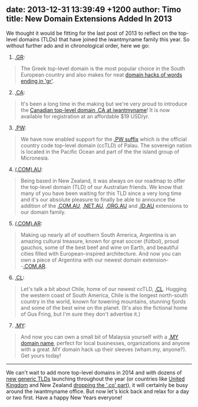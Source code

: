 date: 2013-12-31 13:39:49 +1200
author: Timo
title: New Domain Extensions Added In 2013
----

We thought it would be fitting for the last post of 2013 to reflect on the top-level domains (TLDs) that have joined the iwantmyname family this year. So without further ado and in chronological order, here we go: 

1. [.GR](https://iwantmyname.com/blog/2013/02/greece-is-the-word-gr-rebuilds.html):
> The Greek top-level domain is the most popular choice in the South European country and also makes for neat [domain hacks of words ending in 'gr'](https://iwantmyname.com/domains/gr-greek-domain-name-registration-for-greece).

2. [.CA](https://iwantmyname.com/blog/2013/03/o-canada-your-home-and-native-domain-yes-we-do-offer-ca-now.html):
> It's been a long time in the making but we're very proud to introduce the [Canadian top-level domain .CA at iwantmyname](https://iwantmyname.com/domains/ca-canadian-domain-name-registration-for-canada)! It is now available for registration at an affordable $19 USD/yr.

3. [.PW](https://iwantmyname.com/blog/2013/03/pw-domains-now-available.html):
> We have now enabled support for the [.PW suffix](https://iwantmyname.com/domains/pw-palauan-domain-name-registration-for-palau) which is the official country code top-level domain (ccTLD) of Palau. The sovereign nation is located in the Pacific Ocean and part of the the island group of Micronesia.

4. [(.COM).AU](https://iwantmyname.com/blog/2013/04/going-across-the-ditch-you-can-now-register-au-domains-at-your-favourite-registrar.html):
> Being based in New Zealand, it was always on our roadmap to offer the top-level domain (TLD) of our Australian friends. We know that many of you have been waiting for this TLD since a very long time and it's our absolute pleasure to finally be able to announce the addition of the [.COM.AU](https://iwantmyname.com/domains/com.au-australian-domain-name-registration-for-australia), [.NET.AU](https://iwantmyname.com/domains/net.au-australian-domain-name-registration-for-australia), [.ORG.AU](https://iwantmyname.com/domains/org.au-australian-domain-name-registration-for-australia) and [.ID.AU](https://iwantmyname.com/domains/id.au-australian-domain-name-registration-for-australia) extensions to our domain family.

5. [(.COM).AR](https://iwantmyname.com/blog/2013/09/comar-a-tld-lionel-messi-would-be-proud-of.html):
> Making up nearly all of southern South America, Argentina is an amazing cultural treasure, known for great soccer (fútbol), proud gauchos, some of the best beef and wine on Earth, and beautiful cities filled with European-inspired architecture. And now you can own a piece of Argentina with our newest domain extension--[.COM.AR](https://iwantmyname.com/domains/com.ar-argentinean-domain-name-registration-for-argentina).

6. [.CL](https://iwantmyname.com/blog/2013/09/its-time-to-claim-a-chilean-domain.html):
 > Let's talk a bit about Chile, home of our newest ccTLD, [.CL](https://iwantmyname.com/domains/cl-chilean-domain-name-registration-for-chile). Hugging the western coast of South America, Chile is the longest north-south country in the world, known for towering mountains, stunning fjords and some of the best wine on the planet. (It's also the fictional home of Gus Fring, but I'm sure they don't advertise it.)

7. [.MY](https://iwantmyname.com/blog/2013/10/my-new-malaysian-domain-extension.html):
> And now you can own a small bit of Malaysia yourself with a [.MY domain name](https://iwantmyname.com/domains/my-malaysian-domain-name-registration-for-malaysia), perfect for local businesses, organizations and anyone with a great .MY domain hack up their sleeves (wham.my, anyone?). Get yours today!

* * *

We can't wait to add more top-level domains in 2014 and with dozens of [new generic TLDs](https://iwantmyname.com/domains/new-gtld-domain-extensions) launching throughout the year (or countries like [United Kingdom](https://iwantmyname.com/blog/2013/11/uk-domains-without-the-co-coming-summer-2014.html) and New Zealand [dropping the '.co' part](https://iwantmyname.com/blog/2013/11/its-time-to-drop-the-conz-pre-ordering-starts-today.html)), it will certainly be busy around the iwantmyname office. But now let's kick back and relax for a day or two first. Have a happy New Years everyone!
